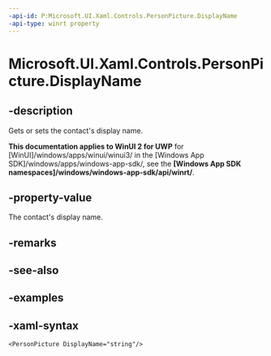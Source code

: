 ```yaml
---
-api-id: P:Microsoft.UI.Xaml.Controls.PersonPicture.DisplayName
-api-type: winrt property
---
```

<!-- Property syntax.
public string DisplayName { get;  set; }
-->

# Microsoft.UI.Xaml.Controls.PersonPicture.DisplayName


## -description

Gets or sets the contact's display name.


**This documentation applies to WinUI 2 for UWP** for [WinUI]/windows/apps/winui/winui3/ in the [Windows App SDK]/windows/apps/windows-app-sdk/, see the **[Windows App SDK namespaces]/windows/windows-app-sdk/api/winrt/**.

## -property-value

The contact's display name.


## -remarks


## -see-also


## -examples


## -xaml-syntax

```xaml
<PersonPicture DisplayName="string"/>
```


